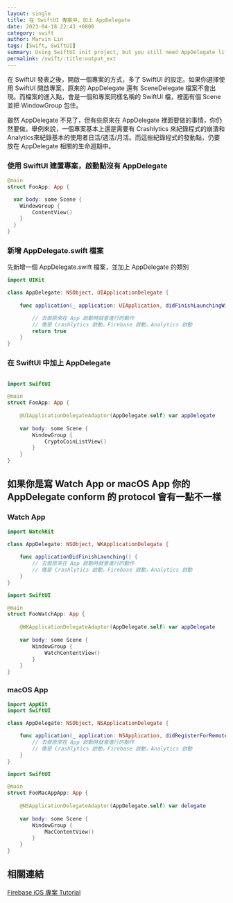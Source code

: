 ```yaml
---
layout: single
title: 在 SwiftUI 專案中，加上 AppDelegate
date: 2023-04-18 22:43 +0800
category: swift
author: Marvin Lin
tags: [Swift, SwiftUI]
summary: Using SwiftUI init project, but you still need AppDelegate life cycle. This article helps you init AppDelegate in correct way.
permalink: /swift/:title:output_ext
---
```


在 SwiftUI 發表之後，開啟一個專案的方式，多了 SwiftUI 的設定。如果你選擇使用 SwiftUI 開啟專案，原來的 AppDelegate 還有 SceneDelegate 檔案不會出現。而檔案的進入點，會是一個和專案同樣名稱的 SwiftUI 檔，裡面有個 Scene 並把 WindowGroup 包住。

雖然 AppDelegate 不見了，但有些原來在 AppDelegate 裡面要做的事情，你仍然要做。舉例來說，一個專案基本上還是需要有 Crashlytics 來紀錄程式的崩潰和 Analytics來紀錄基本的使用者日活/週活/月活。而這些紀錄程式的發動點，仍要放在 AppDelegate 相關的生命週期中。

### 使用 SwiftUI 建置專案，啟動點沒有 AppDelegate
```swift
@main
struct FooApp: App {

  var body: some Scene {
    WindowGroup {
        ContentView()
    }
  }
}
```

### 新增 AppDelegate.swift 檔案

先新增一個 AppDelegate.swift 檔案，並加上 AppDelegate 的類別

```swift
import UIKit

class AppDelegate: NSObject, UIApplicationDelegate {
    
    func application(_ application: UIApplication, didFinishLaunchingWithOptions launchOptions: [UIApplication.LaunchOptionsKey: Any]?) -> Bool {

        // 去做原來在 App 啟動時就會進行的動作
        // 像是 Crashlytics 啟動，Firebase 啟動，Analytics 啟動
        return true
    }
}

```
### 在 SwiftUI 中加上 AppDelegate

```swift

import SwiftUI

@main
struct FooApp: App {
    
    @UIApplicationDelegateAdaptor(AppDelegate.self) var appDelegate
    
    var body: some Scene {
        WindowGroup {
            CryptoCoinListView()
        }
    }
}

```

## 如果你是寫 Watch App or macOS App 你的 AppDelegate conform 的 protocol 會有一點不一樣

### Watch App

```swift
import WatchKit

class AppDelegate: NSObject, WKApplicationDelegate {
    
    func applicationDidFinishLaunching() {
        // 去做原來在 App 啟動時就會進行的動作
        // 像是 Crashlytics 啟動，Firebase 啟動，Analytics 啟動
    }
}
```

```swift
import SwiftUI

@main
struct FooWatchApp: App {
    
    @WKApplicationDelegateAdaptor(AppDelegate.self) var appDelegate
    
    var body: some Scene {
        WindowGroup {
            WatchContentView()
        }
    }
}
```

### macOS App

```swift
import AppKit
import SwiftUI

class AppDelegate: NSObject, NSApplicationDelegate {

    func application(_ application: NSApplication, didRegisterForRemoteNotificationsWithDeviceToken deviceToken: Data) {
        // 去做原來在 App 啟動時就會進行的動作
        // 像是 Crashlytics 啟動，Firebase 啟動，Analytics 啟動
    }
}
```

```swift
import SwiftUI

@main
struct FooMacAppApp: App {
  
    @NSApplicationDelegateAdaptor(AppDelegate.self) var delegate
    
    var body: some Scene {
        WindowGroup {
            MacContentView()
        }
    }
}
```

## 相關連結

[Firebase iOS 專案 Tutorial](https://firebase.google.com/docs/ios/setup#swiftui)
